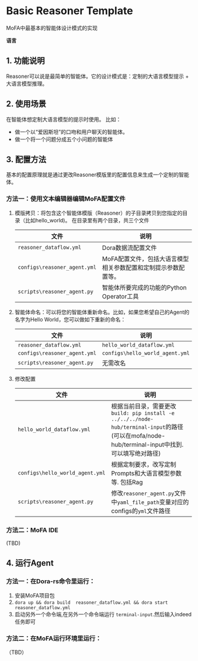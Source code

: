 # Basic Reasoner Template  

MoFA中最基本的智能体设计模式的实现

**语言**


## 1. 功能说明

Reasoner可以说是最简单的智能体。它的设计模式是：定制的大语言模型提示 + 大语言模型推理。

## 2. 使用场景

在智能体想定制大语言模型的提示时使用。
比如：

- 做一个以“爱因斯坦”的口吻和用户聊天的智能体。
- 做一个将一个问题分成五个小问题的智能体


## 3. 配置方法

基本的配置原理就是通过更改Reasoner模版里的配置信息来生成一个定制的智能体。

### 方法一：使用文本编辑器编辑MoFA配置文件

1. 模版拷贝：将包含这个智能体模版（Reasoner）的子目录拷贝到您指定的目录（比如hello_world)。 在目录里有两个目录，共三个文件

   | 文件                         | 说明                                                         |
   | ---------------------------- | ------------------------------------------------------------ |
   | `reasoner_dataflow.yml`      | Dora数据流配置文件                                           |
   | `configs\reasoner_agent.yml` | MoFA配置文件，包括大语言模型相关参数配置和定制提示参数配置等。 |
   | `scripts\reasoner_agent.py`  | 智能体所要完成的功能的Python Operator工具                    |

2. 智能体命名：可以将您的智能体重新命名。比如，如果您希望自己的Agent的名字为Hello World，您可以做如下重新的命名：

   | 文件                         | 说明                            |
   | ---------------------------- | ------------------------------- |
   | `reasoner_dataflow.yml`      | `hello_world_dataflow.yml`      |
   | `configs\reasoner_agent.yml` | `configs\hello_world_agent.yml` |
   | `scripts\reasoner_agent.py`  | 无需改名                        |

   

3. 修改配置

   

   | 文件                            | 说明                                                         |
   | ------------------------------- | ------------------------------------------------------------ |
   | `hello_world_dataflow.yml`      | 根据当前目录，需要更改`build: pip install -e ../../../node-hub/terminal-input`的路径(可以在mofa/node-hub/terminal-input中找到. 可以填写绝对路径) |
   | `configs\hello_world_agent.yml` | 根据定制要求，改写定制Prompts和大语言模型参数等. 包括Rag              |
   | `scripts\reasoner_agent.py`     | 修改`reasoner_agent.py`文件中`yaml_file_path`变量对应的configs的`yml`文件路径                                                     |

   

### 方法二：MoFA IDE

(TBD)

## 4. 运行Agent

### 方法一：在Dora-rs命令里运行：

1. 安装MoFA项目包
2. `dora up && dora build  reasoner_dataflow.yml && dora start reasoner_dataflow.yml`
3. 启动另外一个命令端,在另外一个命令端运行 `terminal-input`.然后输入indeed任务即可


### 方法二：在MoFA运行环境里运行：

（TBD）
